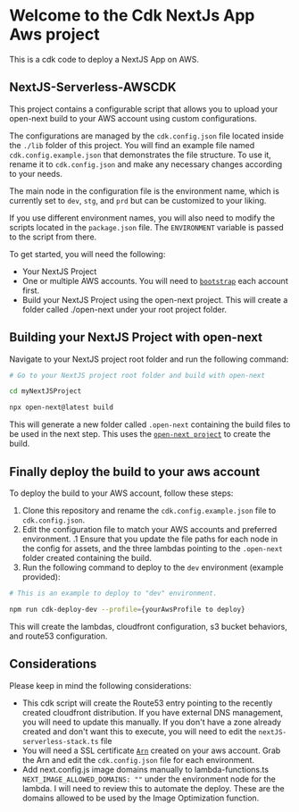 # Welcome to the Cdk NextJs App Aws project

This is a cdk code to deploy a NextJS App on AWS.

## NextJS-Serverless-AWSCDK

This project contains a configurable script that allows you to upload your open-next build to your AWS account using custom configurations.

The configurations are managed by the `cdk.config.json` file located inside the `./lib` folder of this project. You will find an example file named `cdk.config.example.json` that demonstrates the file structure. To use it, rename it to `cdk.config.json` and make any necessary changes according to your needs.

The main node in the configuration file is the environment name, which is currently set to `dev`, `stg`, and `prd` but can be customized to your liking.

If you use different environment names, you will also need to modify the scripts located in the `package.json` file. The `ENVIRONMENT` variable is passed to the script from there.

To get started, you will need the following:

- Your NextJS Project
- One or multiple AWS accounts. You will need to [`bootstrap`](https://docs.aws.amazon.com/cdk/v2/guide/bootstrapping.html) each account first.
- Build your NextJS Project using the open-next project. This will create a folder called ./open-next under your root project folder.

## Building your NextJS Project with open-next

Navigate to your NextJS project root folder and run the following command:

```bash
# Go to your NextJS project root folder and build with open-next

cd myNextJSProject

npx open-next@latest build
```

This will generate a new folder called `.open-next` containing the build files to be used in the next step. This uses the [`open-next project`](https://github.com/serverless-stack/open-next) to create the build.

## Finally deploy the build to your aws account

To deploy the build to your AWS account, follow these steps:

1. Clone this repository and rename the `cdk.config.example.json` file to `cdk.config.json`.
1. Edit the configuration file to match your AWS accounts and preferred environment.
   .1 Ensure that you update the file paths for each node in the config for assets, and the three lambdas pointing to the `.open-next` folder created containing the build.
1. Run the following command to deploy to the `dev` environment (example provided):

```bash
# This is an example to deploy to "dev" environment.

npm run cdk-deploy-dev --profile={yourAwsProfile to deploy}
```

This will create the lambdas, cloudfront configuration, s3 bucket behaviors, and route53 configuration.

## Considerations

Please keep in mind the following considerations:

- This cdk script will create the Route53 entry pointing to the recently created cloudfront distribution. If you have external DNS management, you will need to update this manually. If you don't have a zone already created and don't want this to execute, you will need to edit the `nextJS-serverless-stack.ts` file
- You will need a SSL certificate [`Arn`](https://console.aws.amazon.com/acm/) created on your aws account. Grab the Arn and edit the `cdk.config.json` file for each environment.
- Add next.config.js image domains manually to lambda-functions.ts `NEXT_IMAGE_ALLOWED_DOMAINS: ""` under the environment node for the lambda. I will need to review this to automate the deploy. These are the domains allowed to be used by the Image Optimization function.

